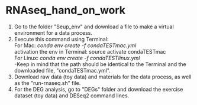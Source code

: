 # RNAseq_hand_on_work

1. Go to the folder "Seup_env" and download a file to make a virtual environment for a data process.
2. Execute this command using Terminal: <br/>
    For Mac: _conda env create -f condaTESTmac.yml_<br/>
    activation the env in Terminal: source activate condaTESTmac <br/>
    For Linux: _conda env create -f condaTESTlinux.yml_<br/>
   -Keep in mind that the path should be identical to the Terminal and the downloaded file, "condaTESTmac.yml". <br/>
3. Download raw data (toy data) and materials for the data process, as well as the "run-rnaseq.sh" file.
4. For the DEG analysis, go to "DEGs" folder and download the exercise dataset (toy data) and DESeq2 command lines.
